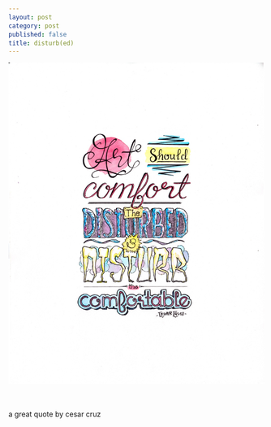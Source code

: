 ```yaml
---
layout: post
category: post
published: false
title: disturb(ed)
---
```

![disturb(ed)](/media/disturbed-1200w.jpeg)
<!--more-->

  \
  \
a great quote by cesar cruz